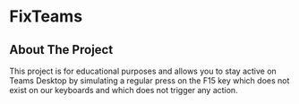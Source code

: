 # FixTeams

## About The Project

This project is for educational purposes and allows you to stay active on Teams Desktop by simulating a regular press on the F15 key which does not exist on our keyboards and which does not trigger any action.